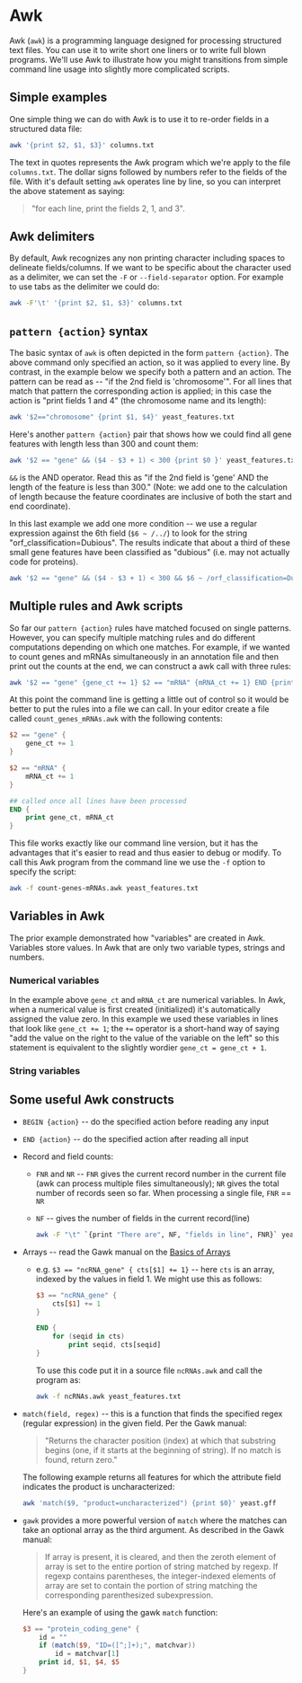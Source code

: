 # Awk

Awk (`awk`) is a programming language designed for processing structured text files. You can use it to write short one liners or to write full blown programs. We'll use Awk to illustrate how you might transitions from simple command line usage into slightly more complicated scripts.

## Simple examples

One simple thing we can do with Awk is to use it to re-order fields in a structured data file:

```bash
awk '{print $2, $1, $3}' columns.txt
```

The text in quotes represents the Awk program which we're apply to the file `columns.txt`. The dollar signs followed by numbers refer to the fields of the file. With it's default setting `awk` operates line by line, so you can interpret the above statement as saying:

> "for each line, print the fields 2, 1, and 3".

## Awk delimiters

By default, Awk recognizes any non printing character including spaces to delineate fields/columns. If we want to be specific about the character used as a delimiter, we can set the `-F` or `--field-separator` option. For example to use tabs as the delimiter we could do:

```bash
awk -F'\t' '{print $2, $1, $3}' columns.txt
```

## `pattern {action}` syntax

The basic syntax of `awk` is often depicted in the form `pattern {action}`. The above command only specified an action, so it was applied to every line. By contrast, in the example below we specify both a pattern and an action. The pattern can be read as -- "if the 2nd field is 'chromosome'". For all lines that match that pattern the corresponding action is applied; in this case the action is "print fields 1 and 4" (the chromosome name and its length):

```bash
awk '$2=="chromosome" {print $1, $4}' yeast_features.txt
```

Here's another `pattern {action}` pair that shows how we could find all gene features with length less than 300 and count them:

```bash
awk '$2 == "gene" && ($4 - $3 + 1) < 300 {print $0 }' yeast_features.txt | wc -l
```

`&&` is the AND operator. Read this as "if the 2nd field is 'gene' AND the length of the feature is less than 300." (Note: we add one to the calculation of length because the feature coordinates are inclusive of both the start and end coordinate).

In this last example we add one more condition -- we use a regular expression against the 6th field (`$6 ~ /../`) to look for the string "orf_classification=Dubious". The results indicate that about a third of these small gene features have been classified as "dubious" (i.e. may not actually code for proteins).

```bash
awk '$2 == "gene" && ($4 - $3 + 1) < 300 && $6 ~ /orf_classification=Dubious/ {print $0 }' yeast_features.txt | wc -l
```


## Multiple rules and Awk scripts

So far our `pattern {action}` rules have matched focused on single patterns.  However, you can specify multiple matching rules and do different computations depending on which one matches. For example, if we wanted to count genes and mRNAs simultaneously in an annotation file and then print out the counts at the end, we can construct a awk call with three rules:

```bash
awk '$2 == "gene" {gene_ct += 1} $2 == "mRNA" {mRNA_ct += 1} END {print gene_ct, mRNA_ct}' yeast_features.txt
```

At this point the command line is getting a little out of control so it would be better to put the rules into a file we can call. In your editor create a file called `count_genes_mRNAs.awk` with the following contents:

```awk
$2 == "gene" {
    gene_ct += 1
} 

$2 == "mRNA" {
    mRNA_ct += 1
} 

## called once all lines have been processed
END {
    print gene_ct, mRNA_ct
}
```

This file works exactly like our command line version, but it has the advantages that it's easier to read and thus easier to debug or modify.  To call this Awk program from the command line we use the `-f` option to specify the script:

```bash
awk -f count-genes-mRNAs.awk yeast_features.txt
```

## Variables in Awk

The prior example demonstrated how "variables" are created in Awk. Variables store values. In Awk that are only two variable types, strings and numbers.  

### Numerical variables

In the example above `gene_ct` and `mRNA_ct` are numerical variables. In Awk, when a numerical value is first created (initialized) it's automatically assigned the value zero.   In this example we used these variables in lines that look like `gene_ct += 1`; the `+=` operator is a short-hand way of saying "add the value on the right to the value of the variable on the left" so this statement is equivalent to the slightly wordier `gene_ct = gene_ct + 1`.

### String variables


## Some useful Awk constructs

- `BEGIN {action}` -- do the specified action before reading any input

- `END {action}` -- do the specified action after reading all input

- Record and field counts:

  - `FNR` and `NR` -- `FNR` gives the current record number in the current file (awk can process multiple files simultaneously); `NR` gives the total number of records seen so far. When processing a single file, `FNR` == `NR`

  - `NF` -- gives the number of fields in the current record(line)

    ```bash
    awk -F "\t" `{print "There are", NF, "fields in line", FNR}` yeast_features.txt 
    ```

- Arrays -- read the Gawk manual on the [Basics of Arrays](https://www.gnu.org/software/gawk/manual/html_node/Array-Basics.html)

  - e.g. `$3 == "ncRNA_gene" { cts[$1] += 1}` -- here `cts` is an array, indexed by the values in field 1. We might use this as follows:

    ``` awk
    $3 == "ncRNA_gene" {
        cts[$1] += 1
    }

    END {
        for (seqid in cts) 
            print seqid, cts[seqid]
    }
    ```

    To use this code put it in a source file `ncRNAs.awk` and call the program as:

    ```bash
    awk -f ncRNAs.awk yeast_features.txt 
    ```

- `match(field, regex)` -- this is a function that finds the specified regex (regular expression) in the given field. Per the Gawk manual: 

    > "Returns the character position (index) at which that substring begins (one, if it starts at the beginning of string). If no match is found, return zero."

    The following example returns all features for which the attribute field indicates the product is uncharacterized:

    ```bash
    awk 'match($9, "product=uncharacterized") {print $0}' yeast.gff
    ```

- `gawk` provides a more powerful version of `match` where the matches can take an optional array as the third argument. As described in the Gawk manual:

    > If array is present, it is cleared, and then the zeroth element of array is set to the entire portion of string matched by regexp. If regexp contains parentheses, the integer-indexed elements of array are set to contain the portion of string matching the corresponding parenthesized subexpression.

    Here's an example of using the gawk `match` function:

    ```awk
    $3 == "protein_coding_gene" {
        id = ""
        if (match($9, "ID=([^;]+);", matchvar))
            id = matchvar[1]
        print id, $1, $4, $5
    }
    ```
